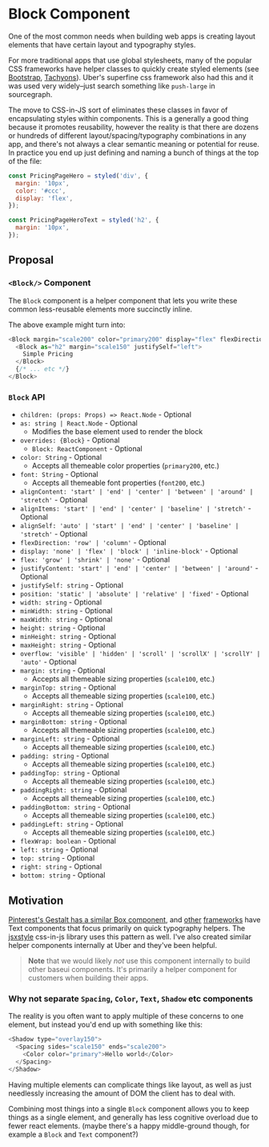 # Block Component

One of the most common needs when building web apps is creating layout elements that have certain layout and typography styles.

For more traditional apps that use global stylesheets, many of the popular CSS frameworks have helper classes to quickly create styled elements (see [Bootstrap](https://getbootstrap.com/docs/4.1/utilities/sizing/), [Tachyons](http://tachyons.io/docs/layout/spacing/)). Uber's superfine css framework also had this and it was used very widely–just search something like `push-large` in sourcegraph.

The move to CSS-in-JS sort of eliminates these classes in favor of encapsulating styles within components. This is a generally a good thing because it promotes reusability, however the reality is that there are dozens or hundreds of different layout/spacing/typography combinations in any app, and there's not always a clear semantic meaning or potential for reuse. In practice you end up just defining and naming a bunch of things at the top of the file:

```js
const PricingPageHero = styled('div', {
  margin: '10px',
  color: '#ccc',
  display: 'flex',
});

const PricingPageHeroText = styled('h2', {
  margin: '10px',
});
```

## Proposal

### `<Block/>` Component

The `Block` component is a helper component that lets you write these common less-reusable elements more succinctly inline.

The above example might turn into:

```js
<Block margin="scale200" color="primary200" display="flex" flexDirection="column">
  <Block as="h2" margin="scale150" justifySelf="left">
    Simple Pricing
  </Block>
  {/* ... etc */}
</Block>
```

### `Block` API

* `children: (props: Props) => React.Node` - Optional
* `as: string | React.Node` - Optional
  * Modifies the base element used to render the block
* `overrides: {Block}` - Optional
  * `Block: ReactComponent` - Optional
* `color: String` - Optional
  * Accepts all themeable color properties (`primary200`, etc.)
* `font: String` - Optional
  * Accepts all themeable font properties (`font200`, etc.)
* `alignContent: 'start' | 'end' | 'center' | 'between' | 'around' | 'stretch'` - Optional
* `alignItems: 'start' | 'end' | 'center' | 'baseline' | 'stretch'` - Optional
* `alignSelf: 'auto' | 'start' | 'end' | 'center' | 'baseline' | 'stretch'` - Optional
* `flexDirection: 'row' | 'column'` - Optional
* `display: 'none' | 'flex' | 'block' | 'inline-block'` - Optional
* `flex: 'grow' | 'shrink' | 'none'` - Optional
* `justifyContent: 'start' | 'end' | 'center' | 'between' | 'around'` - Optional
* `justifySelf: string` - Optional
* `position: 'static' | 'absolute' | 'relative' | 'fixed'` - Optional
* `width: string` - Optional
* `minWidth: string` - Optional
* `maxWidth: string` - Optional
* `height: string` - Optional
* `minHeight: string` - Optional
* `maxHeight: string` - Optional
* `overflow: 'visible' | 'hidden' | 'scroll' | 'scrollX' | 'scrollY' | 'auto'` - Optional
* `margin: string` - Optional
  * Accepts all themeable sizing properties (`scale100`, etc.)
* `marginTop: string` - Optional
  * Accepts all themeable sizing properties (`scale100`, etc.)
* `marginRight: string` - Optional
  * Accepts all themeable sizing properties (`scale100`, etc.)
* `marginBottom: string` - Optional
  * Accepts all themeable sizing properties (`scale100`, etc.)
* `marginLeft: string` - Optional
  * Accepts all themeable sizing properties (`scale100`, etc.)
* `padding: string` - Optional
  * Accepts all themeable sizing properties (`scale100`, etc.)
* `paddingTop: string` - Optional
  * Accepts all themeable sizing properties (`scale100`, etc.)
* `paddingRight: string` - Optional
  * Accepts all themeable sizing properties (`scale100`, etc.)
* `paddingBottom: string` - Optional
  * Accepts all themeable sizing properties (`scale100`, etc.)
* `paddingLeft: string` - Optional
  * Accepts all themeable sizing properties (`scale100`, etc.)
* `flexWrap: boolean` - Optional
* `left: string` - Optional
* `top: string` - Optional
* `right: string` - Optional
* `bottom: string` - Optional

## Motivation

[Pinterest's Gestalt has a similar Box component](https://pinterest.github.io/gestalt/#/Box), and [other](http://mineral-ui.com/components/text) [frameworks](https://evergreen.surge.sh/components/typography) have Text components that focus primarily on quick typography helpers. The [jsxstyle](https://github.com/jsxstyle/jsxstyle) css-in-js library uses this pattern as well. I've also created similar helper components internally at Uber and they've been helpful.

> **Note** that we would likely _not_ use this component internally to build other baseui components. It's primarily a helper component for customers when building their apps.

### Why not separate `Spacing`,  `Color`, `Text`, `Shadow` etc components

The reality is you often want to apply multiple of these concerns to one element, but instead you'd end up with something like this:

```js
<Shadow type="overlay150">
  <Spacing sides="scale150" ends="scale200">
    <Color color="primary">Hello world</Color>
  </Spacing>
</Shadow>
```

Having multiple elements can complicate things like layout, as well as just needlessly increasing the amount of DOM the client has to deal with.

Combining most things into a single `Block` component allows you to keep things as a single element, and generally has less cognitive overload due to fewer react elements. (maybe there's a happy middle-ground though, for example a `Block` and `Text` component?)
